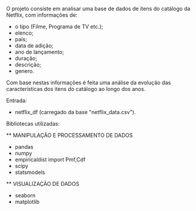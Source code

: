 O projeto consiste em analisar uma base de dados de itens do catálogo da Netflix, com informações de:
- o tipo (Filme, Programa de TV etc.);
- elenco;
- país;
- data de adição;
- ano de lançamento;
- duração;
- descrição;
- genero.

Com base nestas informações é feita uma análise da evolução das características dos itens do catálogo ao longo dos anos.

Entrada: 
- netflix_df (carregado da base "netflix_data.csv").

Bibliotecas utilizadas:

** MANIPULAÇÃO E PROCESSAMENTO DE DADOS
- pandas
- numpy
- empiricaldist import Pmf,Cdf
- scipy
- statsmodels

** VISUALIZAÇÃO DE DADOS
- seaborn
- matplotlib

